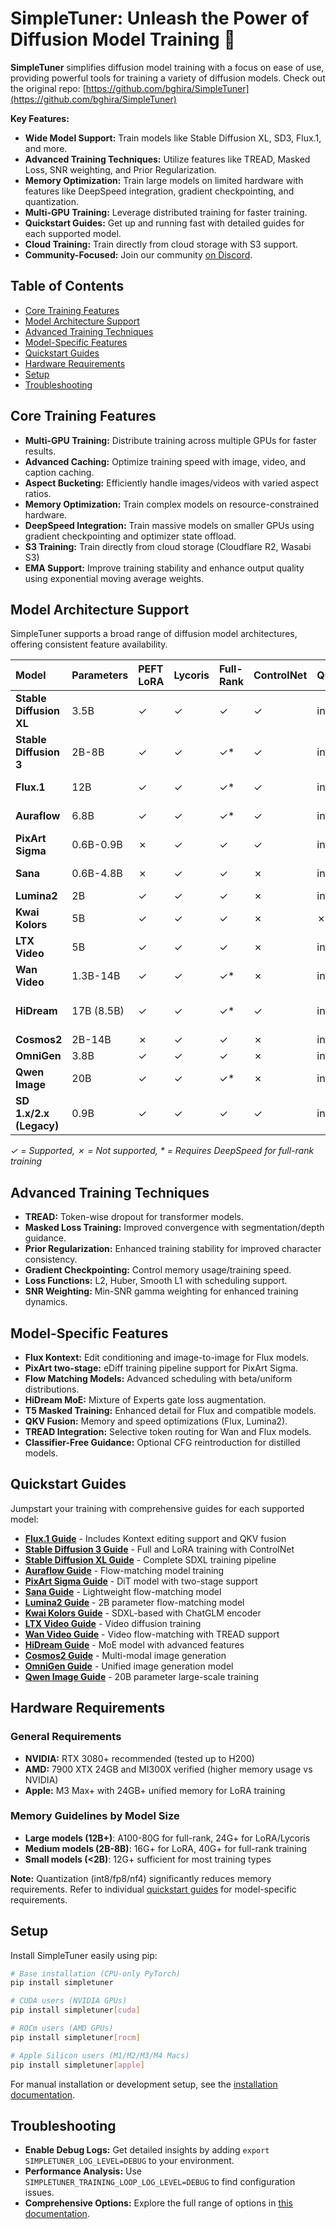 # SimpleTuner: Unleash the Power of Diffusion Model Training 🚀

**SimpleTuner** simplifies diffusion model training with a focus on ease of use, providing powerful tools for training a variety of diffusion models.  Check out the original repo: [https://github.com/bghira/SimpleTuner](https://github.com/bghira/SimpleTuner)

**Key Features:**

*   **Wide Model Support:** Train models like Stable Diffusion XL, SD3, Flux.1, and more.
*   **Advanced Training Techniques:** Utilize features like TREAD, Masked Loss, SNR weighting, and Prior Regularization.
*   **Memory Optimization:** Train large models on limited hardware with features like DeepSpeed integration, gradient checkpointing, and quantization.
*   **Multi-GPU Training:** Leverage distributed training for faster training.
*   **Quickstart Guides:** Get up and running fast with detailed guides for each supported model.
*   **Cloud Training:** Train directly from cloud storage with S3 support.
*   **Community-Focused:**  Join our community [on Discord](https://discord.gg/CVzhX7ZA).

## Table of Contents

*   [Core Training Features](#core-training-features)
*   [Model Architecture Support](#model-architecture-support)
*   [Advanced Training Techniques](#advanced-training-techniques)
*   [Model-Specific Features](#model-specific-features)
*   [Quickstart Guides](#quickstart-guides)
*   [Hardware Requirements](#hardware-requirements)
*   [Setup](#setup)
*   [Troubleshooting](#troubleshooting)

## Core Training Features

*   **Multi-GPU Training:** Distribute training across multiple GPUs for faster results.
*   **Advanced Caching:** Optimize training speed with image, video, and caption caching.
*   **Aspect Bucketing:**  Efficiently handle images/videos with varied aspect ratios.
*   **Memory Optimization:** Train complex models on resource-constrained hardware.
*   **DeepSpeed Integration:** Train massive models on smaller GPUs using gradient checkpointing and optimizer state offload.
*   **S3 Training:** Train directly from cloud storage (Cloudflare R2, Wasabi S3)
*   **EMA Support:**  Improve training stability and enhance output quality using exponential moving average weights.

## Model Architecture Support

SimpleTuner supports a broad range of diffusion model architectures, offering consistent feature availability.

| Model                    | Parameters | PEFT LoRA | Lycoris | Full-Rank | ControlNet | Quantization | Flow Matching | Text Encoders   |
| :----------------------- | :--------- | :-------- | :------ | :---------- | :--------- | :----------- | :------------ | :--------------- |
| **Stable Diffusion XL**  | 3.5B       | ✓         | ✓       | ✓           | ✓          | int8/nf4     | ✗             | CLIP-L/G         |
| **Stable Diffusion 3**   | 2B-8B      | ✓         | ✓       | ✓\*         | ✓          | int8/fp8/nf4 | ✓             | CLIP-L/G + T5-XXL |
| **Flux.1**               | 12B        | ✓         | ✓       | ✓\*         | ✓          | int8/fp8/nf4 | ✓             | CLIP-L + T5-XXL   |
| **Auraflow**             | 6.8B       | ✓         | ✓       | ✓\*         | ✓          | int8/fp8/nf4 | ✓             | UMT5-XXL         |
| **PixArt Sigma**         | 0.6B-0.9B  | ✗         | ✓       | ✓           | ✓          | int8         | ✗             | T5-XXL           |
| **Sana**                 | 0.6B-4.8B  | ✗         | ✓       | ✓           | ✗          | int8         | ✓             | Gemma2-2B        |
| **Lumina2**              | 2B         | ✓         | ✓       | ✓           | ✗          | int8         | ✓             | Gemma2           |
| **Kwai Kolors**          | 5B         | ✓         | ✓       | ✓           | ✗          | ✗            | ✗             | ChatGLM-6B       |
| **LTX Video**            | 5B         | ✓         | ✓       | ✓           | ✗          | int8/fp8     | ✓             | T5-XXL           |
| **Wan Video**            | 1.3B-14B   | ✓         | ✓       | ✓\*         | ✗          | int8         | ✓             | UMT5             |
| **HiDream**              | 17B (8.5B) | ✓         | ✓       | ✓\*         | ✓          | int8/fp8/nf4 | ✓             | CLIP-L + T5-XXL + Llama |
| **Cosmos2**              | 2B-14B     | ✗         | ✓       | ✓           | ✗          | int8         | ✓             | T5-XXL           |
| **OmniGen**              | 3.8B       | ✓         | ✓       | ✓           | ✗          | int8/fp8     | ✓             | T5-XXL           |
| **Qwen Image**           | 20B        | ✓         | ✓       | ✓\*         | ✗          | int8/nf4     | ✓             | T5-XXL           |
| **SD 1.x/2.x (Legacy)** | 0.9B       | ✓         | ✓       | ✓           | ✓          | int8/nf4     | ✗             | CLIP-L           |

*✓ = Supported, ✗ = Not supported, \* = Requires DeepSpeed for full-rank training*

## Advanced Training Techniques

*   **TREAD:** Token-wise dropout for transformer models.
*   **Masked Loss Training:**  Improved convergence with segmentation/depth guidance.
*   **Prior Regularization:** Enhanced training stability for improved character consistency.
*   **Gradient Checkpointing:** Control memory usage/training speed.
*   **Loss Functions:** L2, Huber, Smooth L1 with scheduling support.
*   **SNR Weighting:**  Min-SNR gamma weighting for enhanced training dynamics.

## Model-Specific Features

*   **Flux Kontext:** Edit conditioning and image-to-image for Flux models.
*   **PixArt two-stage:** eDiff training pipeline support for PixArt Sigma.
*   **Flow Matching Models:** Advanced scheduling with beta/uniform distributions.
*   **HiDream MoE:** Mixture of Experts gate loss augmentation.
*   **T5 Masked Training:** Enhanced detail for Flux and compatible models.
*   **QKV Fusion:**  Memory and speed optimizations (Flux, Lumina2).
*   **TREAD Integration:** Selective token routing for Wan and Flux models.
*   **Classifier-Free Guidance:** Optional CFG reintroduction for distilled models.

## Quickstart Guides

Jumpstart your training with comprehensive guides for each supported model:

*   **[Flux.1 Guide](/documentation/quickstart/FLUX.md)** - Includes Kontext editing support and QKV fusion
*   **[Stable Diffusion 3 Guide](/documentation/quickstart/SD3.md)** - Full and LoRA training with ControlNet
*   **[Stable Diffusion XL Guide](/documentation/quickstart/SDXL.md)** - Complete SDXL training pipeline
*   **[Auraflow Guide](/documentation/quickstart/AURAFLOW.md)** - Flow-matching model training
*   **[PixArt Sigma Guide](/documentation/quickstart/SIGMA.md)** - DiT model with two-stage support
*   **[Sana Guide](/documentation/quickstart/SANA.md)** - Lightweight flow-matching model
*   **[Lumina2 Guide](/documentation/quickstart/LUMINA2.md)** - 2B parameter flow-matching model
*   **[Kwai Kolors Guide](/documentation/quickstart/KOLORS.md)** - SDXL-based with ChatGLM encoder
*   **[LTX Video Guide](/documentation/quickstart/LTXVIDEO.md)** - Video diffusion training
*   **[Wan Video Guide](/documentation/quickstart/WAN.md)** - Video flow-matching with TREAD support
*   **[HiDream Guide](/documentation/quickstart/HIDREAM.md)** - MoE model with advanced features
*   **[Cosmos2 Guide](/documentation/quickstart/COSMOS2IMAGE.md)** - Multi-modal image generation
*   **[OmniGen Guide](/documentation/quickstart/OMNIGEN.md)** - Unified image generation model
*   **[Qwen Image Guide](/documentation/quickstart/QWEN_IMAGE.md)** - 20B parameter large-scale training

## Hardware Requirements

### General Requirements

*   **NVIDIA:** RTX 3080+ recommended (tested up to H200)
*   **AMD:** 7900 XTX 24GB and MI300X verified (higher memory usage vs NVIDIA)
*   **Apple:** M3 Max+ with 24GB+ unified memory for LoRA training

### Memory Guidelines by Model Size

*   **Large models (12B+)**: A100-80G for full-rank, 24G+ for LoRA/Lycoris
*   **Medium models (2B-8B)**: 16G+ for LoRA, 40G+ for full-rank training
*   **Small models (<2B)**: 12G+ sufficient for most training types

**Note:** Quantization (int8/fp8/nf4) significantly reduces memory requirements. Refer to individual [quickstart guides](#quickstart-guides) for model-specific requirements.

## Setup

Install SimpleTuner easily using pip:

```bash
# Base installation (CPU-only PyTorch)
pip install simpletuner

# CUDA users (NVIDIA GPUs)
pip install simpletuner[cuda]

# ROCm users (AMD GPUs)
pip install simpletuner[rocm]

# Apple Silicon users (M1/M2/M3/M4 Macs)
pip install simpletuner[apple]
```

For manual installation or development setup, see the [installation documentation](/documentation/INSTALL.md).

## Troubleshooting

*   **Enable Debug Logs:**  Get detailed insights by adding `export SIMPLETUNER_LOG_LEVEL=DEBUG` to your environment.
*   **Performance Analysis:** Use `SIMPLETUNER_TRAINING_LOOP_LOG_LEVEL=DEBUG` to find configuration issues.
*   **Comprehensive Options:** Explore the full range of options in [this documentation](/documentation/OPTIONS.md).